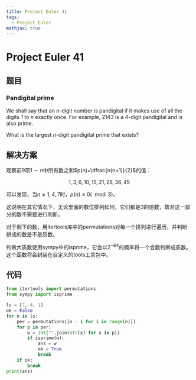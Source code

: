 ```yaml
---
title: Project Euler 41
tags:
  - Project Euler
mathjax: true
---
```

<escape><!-- more --></escape>

# Project Euler 41
## 题目
### Pandigital prime
We shall say that an $n$-digit number is pandigital if it makes use of all the digits $1$ to $n$ exactly once. For example, $2143$ is a $4$-digit pandigital and is also prime.

What is the largest $n$-digit pandigital prime that exists?

## 解决方案
观察前$9$项$1\sim n$中所有数之和$p(n)=\dfrac{n(n+1)}{2}$的值：

$$1,3,6,10,15,21,28,36,45$$

可以发现，当$n\neq 1,4,7$时，$p(n)\equiv 0 (\mod 3)$。

这说明在其它情况下，无论里面的数位排列如何，它们都是$3$的倍数，故对这一部分的数不需要进行判断。

对于剩下的数，用itertools库中的permutations对每一个排列进行遍历，并判断拼成的数是不是质数。

判断大质数使用sympy中的isprime，它会以$2^{-64}$的概率将一个合数判断成质数。这个函数将会封装在自定义的tools工具包中。

## 代码

```py
from itertools import permutations
from sympy import isprime

ls = [7, 4, 1]
ok = False
for n in ls:
    per = permutations([n - i for i in range(n)])
    for p in per:
        w = int("".join(str(x) for x in p))
        if isprime(w):
            ans = w
            ok = True
            break
    if ok:
        break
print(ans)
```
